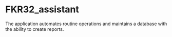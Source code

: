 # FKR32_assistant
The application automates routine operations and maintains a database with the ability to create reports.
